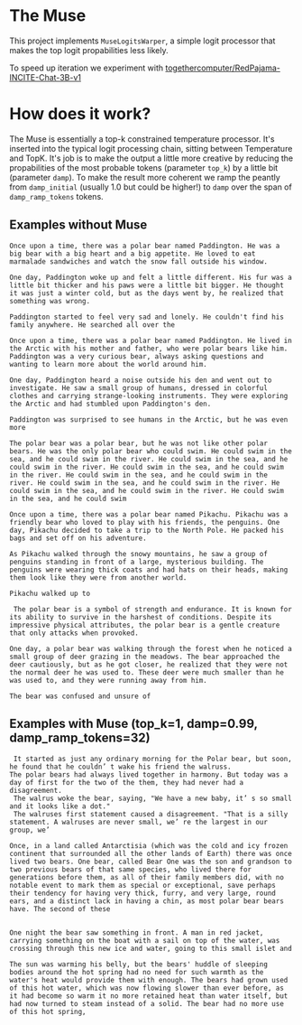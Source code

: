 # The Muse

This project implements `MuseLogitsWarper`, a simple logit processor that makes the top logit propabilities less likely.

To speed up iteration we experiment with [togethercomputer/RedPajama-INCITE-Chat-3B-v1](https://huggingface.co/togethercomputer/RedPajama-INCITE-Chat-3B-v1)

# How does it work?

The Muse is essentially a top-k constrained temperature processor. It's inserted into the typical logit processing chain, sitting between Temperature and TopK.  It's job is to make the output a little more creative by reducing the propabilities of the most probable tokens (parameter `top_k`) by a little bit (parameter `damp`).  To make the result more coherent we ramp the peantly from `damp_initial` (usually 1.0 but could be higher!) to `damp` over the span of `damp_ramp_tokens` tokens.

## Examples without Muse 

```
Once upon a time, there was a polar bear named Paddington. He was a big bear with a big heart and a big appetite. He loved to eat marmalade sandwiches and watch the snow fall outside his window.

One day, Paddington woke up and felt a little different. His fur was a little bit thicker and his paws were a little bit bigger. He thought it was just a winter cold, but as the days went by, he realized that something was wrong.

Paddington started to feel very sad and lonely. He couldn't find his family anywhere. He searched all over the
```

```
Once upon a time, there was a polar bear named Paddington. He lived in the Arctic with his mother and father, who were polar bears like him. Paddington was a very curious bear, always asking questions and wanting to learn more about the world around him.

One day, Paddington heard a noise outside his den and went out to investigate. He saw a small group of humans, dressed in colorful clothes and carrying strange-looking instruments. They were exploring the Arctic and had stumbled upon Paddington's den.

Paddington was surprised to see humans in the Arctic, but he was even more
```

```
The polar bear was a polar bear, but he was not like other polar bears. He was the only polar bear who could swim. He could swim in the sea, and he could swim in the river. He could swim in the sea, and he could swim in the river. He could swim in the sea, and he could swim in the river. He could swim in the sea, and he could swim in the river. He could swim in the sea, and he could swim in the river. He could swim in the sea, and he could swim in the river. He could swim in the sea, and he could swim
```


```
Once upon a time, there was a polar bear named Pikachu. Pikachu was a friendly bear who loved to play with his friends, the penguins. One day, Pikachu decided to take a trip to the North Pole. He packed his bags and set off on his adventure.

As Pikachu walked through the snowy mountains, he saw a group of penguins standing in front of a large, mysterious building. The penguins were wearing thick coats and had hats on their heads, making them look like they were from another world.

Pikachu walked up to
```


```
 The polar bear is a symbol of strength and endurance. It is known for its ability to survive in the harshest of conditions. Despite its impressive physical attributes, the polar bear is a gentle creature that only attacks when provoked.

One day, a polar bear was walking through the forest when he noticed a small group of deer grazing in the meadows. The bear approached the deer cautiously, but as he got closer, he realized that they were not the normal deer he was used to. These deer were much smaller than he was used to, and they were running away from him.

The bear was confused and unsure of
```

## Examples with Muse (top_k=1, damp=0.99, damp_ramp_tokens=32)

```
 It started as just any ordinary morning for the Polar bear, but soon, he found that he couldn’ t wake his friend the walruss.
The polar bears had always lived together in harmony. But today was a day of first for the two of the them, they had never had a disagreement. 
 The walrus woke the bear, saying, "We have a new baby, it’ s so small and it looks like a dot."
 The walruses first statement caused a disagreement. "That is a silly statement. A walruses are never small, we’ re the largest in our group, we’
```

``` Polar Bears: A Story
Once, in a land called Antarctisia (which was the cold and icy frozen continent that surrounded all the other lands of Earth) there was once lived two bears. One bear, called Bear One was the son and grandson to two previous bears of that same species, who lived there for generations before them, as all of their family members did, with no notable event to mark them as special or exceptional, save perhaps their tendency for having very thick, furry, and very large, round ears, and a distinct lack in having a chin, as most polar bear bears have. The second of these
```

``` It is winter and a group polar bear has been living their life by a small island. The weather has become very bad, the sea ice is starting melting. They have to move north and start hunting seals again to keep them from getting starving to die in this new environment, and to give their babies the chance of growing. But it's so hard for the bear cub to cross through this new sea.

One night the bear saw something in front. A man in red jacket, carrying something on the boat with a sail on top of the water, was crossing through this new ice and water, going to this small islet and
```

``` The sun had risen high above a snow-crowned mount and shone down through a veil that was slowly being blown aside. A solitary polar fox stood at its base.
The sun was warming his belly, but the bears' huddle of sleeping bodies around the hot spring had no need for such warmth as the water's heat would provide them with enough. The bears had grown used of this hot water, which was now flowing slower than ever before, as it had become so warm it no more retained heat than water itself, but had now turned to steam instead of a solid. The bear had no more use of this hot spring,
```